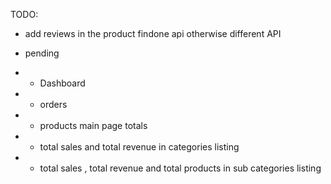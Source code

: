 TODO:
- add reviews in the product findone api otherwise different API


- pending
- - Dashboard
- - orders
- - products main page totals
- - total sales and total revenue in categories listing
- - total sales , total revenue and total products in sub categories listing